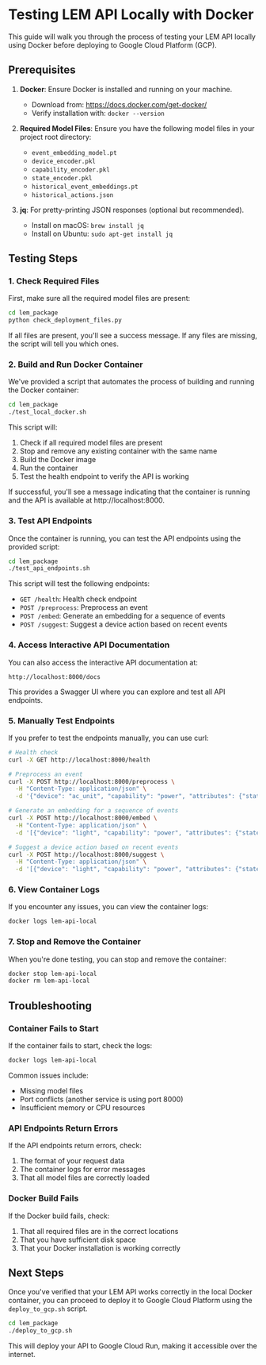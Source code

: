 # Testing LEM API Locally with Docker

This guide will walk you through the process of testing your LEM API locally using Docker before deploying to Google Cloud Platform (GCP).

## Prerequisites

1. **Docker**: Ensure Docker is installed and running on your machine.
   - Download from: https://docs.docker.com/get-docker/
   - Verify installation with: `docker --version`

2. **Required Model Files**: Ensure you have the following model files in your project root directory:
   - `event_embedding_model.pt`
   - `device_encoder.pkl`
   - `capability_encoder.pkl`
   - `state_encoder.pkl`
   - `historical_event_embeddings.pt`
   - `historical_actions.json`

3. **jq**: For pretty-printing JSON responses (optional but recommended).
   - Install on macOS: `brew install jq`
   - Install on Ubuntu: `sudo apt-get install jq`

## Testing Steps

### 1. Check Required Files

First, make sure all the required model files are present:

```bash
cd lem_package
python check_deployment_files.py
```

If all files are present, you'll see a success message. If any files are missing, the script will tell you which ones.

### 2. Build and Run Docker Container

We've provided a script that automates the process of building and running the Docker container:

```bash
cd lem_package
./test_local_docker.sh
```

This script will:
1. Check if all required model files are present
2. Stop and remove any existing container with the same name
3. Build the Docker image
4. Run the container
5. Test the health endpoint to verify the API is working

If successful, you'll see a message indicating that the container is running and the API is available at http://localhost:8000.

### 3. Test API Endpoints

Once the container is running, you can test the API endpoints using the provided script:

```bash
cd lem_package
./test_api_endpoints.sh
```

This script will test the following endpoints:
- `GET /health`: Health check endpoint
- `POST /preprocess`: Preprocess an event
- `POST /embed`: Generate an embedding for a sequence of events
- `POST /suggest`: Suggest a device action based on recent events

### 4. Access Interactive API Documentation

You can also access the interactive API documentation at:
```
http://localhost:8000/docs
```

This provides a Swagger UI where you can explore and test all API endpoints.

### 5. Manually Test Endpoints

If you prefer to test the endpoints manually, you can use curl:

```bash
# Health check
curl -X GET http://localhost:8000/health

# Preprocess an event
curl -X POST http://localhost:8000/preprocess \
  -H "Content-Type: application/json" \
  -d '{"device": "ac_unit", "capability": "power", "attributes": {"state": "ON"}, "timestamp": "2023-01-01T08:00:00"}'

# Generate an embedding for a sequence of events
curl -X POST http://localhost:8000/embed \
  -H "Content-Type: application/json" \
  -d '[{"device": "light", "capability": "power", "attributes": {"state": "ON"}, "timestamp": "2023-01-01T08:00:00"}, {"device": "door", "capability": "lock", "attributes": {"state": "UNLOCKED"}, "timestamp": "2023-01-01T08:01:00"}]'

# Suggest a device action based on recent events
curl -X POST http://localhost:8000/suggest \
  -H "Content-Type: application/json" \
  -d '[{"device": "light", "capability": "power", "attributes": {"state": "ON"}, "timestamp": "2023-01-01T08:00:00"}, {"device": "door", "capability": "lock", "attributes": {"state": "UNLOCKED"}, "timestamp": "2023-01-01T08:01:00"}]'
```

### 6. View Container Logs

If you encounter any issues, you can view the container logs:

```bash
docker logs lem-api-local
```

### 7. Stop and Remove the Container

When you're done testing, you can stop and remove the container:

```bash
docker stop lem-api-local
docker rm lem-api-local
```

## Troubleshooting

### Container Fails to Start

If the container fails to start, check the logs:

```bash
docker logs lem-api-local
```

Common issues include:
- Missing model files
- Port conflicts (another service is using port 8000)
- Insufficient memory or CPU resources

### API Endpoints Return Errors

If the API endpoints return errors, check:
1. The format of your request data
2. The container logs for error messages
3. That all model files are correctly loaded

### Docker Build Fails

If the Docker build fails, check:
1. That all required files are in the correct locations
2. That you have sufficient disk space
3. That your Docker installation is working correctly

## Next Steps

Once you've verified that your LEM API works correctly in the local Docker container, you can proceed to deploy it to Google Cloud Platform using the `deploy_to_gcp.sh` script.

```bash
cd lem_package
./deploy_to_gcp.sh
```

This will deploy your API to Google Cloud Run, making it accessible over the internet. 
